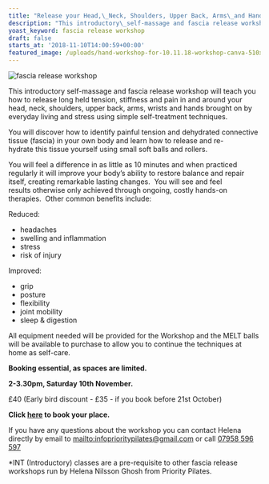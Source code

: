 ```yaml
---
title: "Release your Head,\_Neck, Shoulders, Upper Back, Arms\_and Hands (INT*)"
description: "This introductory\_self-massage and fascia release workshop will teach you how to release long held tension, stiffness and pain in and around your head, neck,\_shoulders, upper back, arms, wrists and hands brought on by everyday\_living and stress using simple self-treatment techniques.\_"
yoast_keyword: fascia release workshop
draft: false
starts_at: '2018-11-10T14:00:59+00:00'
featured_image: /uploads/hand-workshop-for-10.11.18-workshop-canva-510x250px.jpg
---
```

![fascia release workshop](/uploads/hand-workshop-for-10.11.18-workshop-canva-510x250px.jpg)

This introductory self-massage and fascia release workshop will teach you how to release long held tension, stiffness and pain in and around your head, neck, shoulders, upper back, arms, wrists and hands brought on by everyday living and stress using simple self-treatment techniques. 


​You will discover how to identify painful tension and dehydrated connective tissue (fascia) in your own body and learn how to release and re-hydrate this tissue yourself using small soft balls and rollers.
​


You will feel a difference in as little as 10 minutes and when practiced regularly it will improve your body’s ability to restore balance and repair itself, creating remarkable lasting changes.  You will see and feel results otherwise only achieved through ongoing, costly hands-on therapies.
​
Other common benefits include:

Reduced:

* headaches 
* swelling and inflammation 
* stress​
* risk of injury

​Improved:

* grip
* posture 
* flexibility
* joint mobility
* sleep & digestion 
  ​

All equipment needed will be provided for the Workshop and the MELT balls will be available to purchase to allow you to continue the techniques at home as self-care.
​                                                               

**Booking essential, as spaces are limited.**

**2-3.30pm, Saturday 10th November.**

£40 (Early bird discount - £35 - if you book before 21st October)

**Click [here](https://www.prioritypilates.com/self-massage-workshops) to book your place.** 

If you have any questions about the workshop you can contact Helena directly by email to <mailto:infoprioritypilates@gmail.com> or call [07958 596 597](tel:07958596597)

\*INT (Introductory) classes are a pre-requisite to other fascia release workshops run by Helena Nilsson Ghosh from Priority Pilates.

